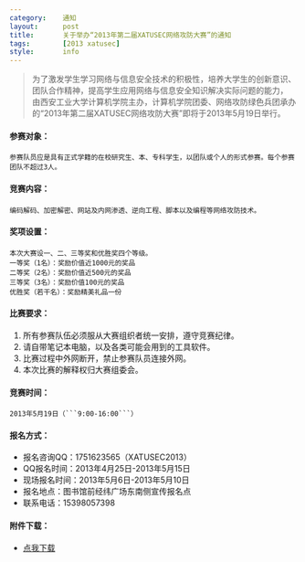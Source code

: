 ```yaml
---
category:    通知
layout:      post
title:       关于举办“2013年第二届XATUSEC网络攻防大赛”的通知
tags:        [2013 xatusec]
style:       info
---
```


> 为了激发学生学习网络与信息安全技术的积极性，培养大学生的创新意识、团队合作精神，提高学生应用网络与信息安全知识解决实际问题的能力，   由西安工业大学计算机学院主办，计算机学院团委、网络攻防绿色兵团承办的“2013年第二届XATUSEC网络攻防大赛”即将于2013年5月19日举行。   

#### 参赛对象：
    参赛队员应是具有正式学籍的在校研究生、本、专科学生，以团队或个人的形式参赛。每个参赛团队不超过3人。

#### 竞赛内容：
    编码解码、加密解密、网站及内网渗透、逆向工程、脚本以及编程等网络攻防技术。

#### 奖项设置：
    本次大赛设一、二、三等奖和优胜奖四个等级。
    一等奖（1名）：奖励价值近1000元的奖品
    二等奖（2名）：奖励价值近500元的奖品
    三等奖（3名）：奖励价值100元的奖品
    优胜奖（若干名）：奖励精美礼品一份

#### 比赛要求：
1. 所有参赛队伍必须服从大赛组织者统一安排，遵守竞赛纪律。
2. 请自带笔记本电脑，以及各类可能会用到的工具软件。
3. 比赛过程中外网断开，禁止参赛队员连接外网。
4. 本次比赛的解释权归大赛组委会。

#### 竞赛时间：
    2013年5月19日（```9:00-16:00```）

#### 报名方式：
- 报名咨询QQ：1751623565（XATUSEC2013）
- QQ报名时间：2013年4月25日-2013年5月15日
- 现场报名时间：2013年5月6日-2013年5月10日
- 报名地点：图书馆前经纬广场东南侧宣传报名点
- 联系电话：15398057398

#### 附件下载：
- [点我下载](http://www.xatu.cn/system/_content/download.jsp?owner=655288363&url=2014%2F04%2F30%2Fz1rfz1zxj1.vsb%3A%B9%D8%D3%DA%BE%D9%B0%EC2014%C4%EA%B5%DA%CB%C4%BD%ECXATUSEC%CD%F8%C2%E7%B9%A5%B7%C0%B4%F3%C8%FC%B5%C4%CD%A8%D6%AA.doc)